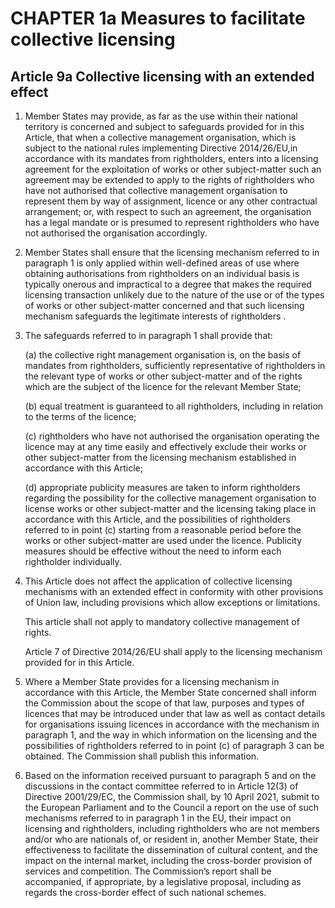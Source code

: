 # CHAPTER 1a Measures to facilitate collective licensing

## Article 9a Collective licensing with an extended effect

1. Member States may provide, as far as the use within their national territory is concerned and subject to safeguards provided for in this Article, that when a collective management organisation, which is subject to the national rules implementing Directive 2014/26/EU,in accordance with its mandates from rightholders, enters into a licensing agreement for the exploitation of works or other subject-matter such an agreement may be extended to apply to the rights of rightholders who have not authorised that collective management organisation to represent them by way of assignment, licence or any other contractual arrangement; or, with respect to such an agreement, the organisation has a legal mandate or is presumed to represent rightholders who have not authorised the organisation accordingly.

2. Member States shall ensure that the licensing mechanism referred to in paragraph 1 is only applied within well-defined areas of use where obtaining authorisations from rightholders on an individual basis is typically onerous and impractical to a degree that makes the required licensing transaction unlikely due to the nature of the use or of the types of works or other subject-matter concerned and that such licensing mechanism safeguards the legitimate interests of rightholders .

3. The safeguards referred to in paragraph 1 shall provide that:

    (a) the collective right management organisation is, on the basis of mandates from rightholders, sufficiently representative of rightholders in the relevant type of works or other subject-matter and of the rights which are the subject of the licence for the relevant Member State;
  
    (b) equal treatment is guaranteed to all rightholders, including in relation to the terms of the licence;
  
    (c) rightholders who have not authorised the organisation operating the licence may at any time easily and effectively exclude their works or other subject-matter from the licensing mechanism established in accordance with this Article;
    
    (d) appropriate publicity measures are taken to inform rightholders regarding the possibility for the collective management organisation to license works or other subject-matter and the licensing taking place in accordance with this Article, and the possibilities of rightholders referred to in point (c) starting from a reasonable period before the works or other subject-matter are used under the licence. Publicity measures should be effective without the need to inform each rightholder individually.
    
4. This Article does not affect the application of collective licensing mechanisms with an extended effect in conformity with other provisions of Union law, including provisions which allow exceptions or limitations. 

    This article shall not apply to mandatory collective management of rights.
    
    Article 7 of Directive 2014/26/EU shall apply to the licensing mechanism provided for in this Article.

5. Where a Member State provides for a licensing mechanism in accordance with this Article, the Member State concerned shall inform the Commission about the scope of that law, purposes and types of licences that may be introduced under that law as well as contact details for organisations issuing licences in accordance with the mechanism in paragraph 1, and the way in which information on the licensing and the possibilities of rightholders referred to in point (c) of paragraph 3 can be obtained. The Commission shall publish this information.

6. Based on the information received pursuant to paragraph 5 and on the discussions in the contact committee referred to in Article 12(3) of Directive 2001/29/EC, the Commission shall, by 10 April 2021, submit to the European Parliament and to the Council a report on the use of such mechanisms referred to in paragraph 1 in the EU, their impact on licensing and rightholders, including rightholders who are not members and/or who are nationals of, or resident in, another Member State, their effectiveness to facilitate the dissemination of cultural content, and the impact on the internal market, including the cross-border provision of services and competition. The Commission’s report shall be accompanied, if appropriate, by a legislative proposal, including as regards the cross-border effect of such national schemes.
